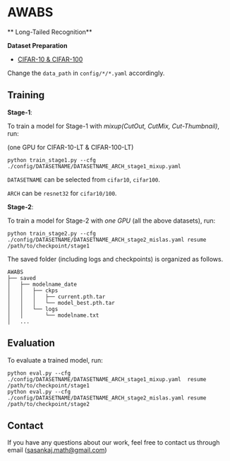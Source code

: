 # AWABS
** Long-Tailed Recognition**


**Dataset Preparation**
* [CIFAR-10 & CIFAR-100](https://www.cs.toronto.edu/~kriz/cifar.html)

Change the `data_path` in `config/*/*.yaml` accordingly.

## Training

**Stage-1**:

To train a model for Stage-1 with *mixup(CutOut, CutMix, Cut-Thumbnail)*, run:

(one GPU for CIFAR-10-LT & CIFAR-100-LT)

```
python train_stage1.py --cfg ./config/DATASETNAME/DATASETNAME_ARCH_stage1_mixup.yaml
```

`DATASETNAME` can be selected from `cifar10`,  `cifar100`.

`ARCH` can be `resnet32` for `cifar10/100`.

**Stage-2**:

To train a model for Stage-2 with *one GPU* (all the above datasets), run:

```
python train_stage2.py --cfg ./config/DATASETNAME/DATASETNAME_ARCH_stage2_mislas.yaml resume /path/to/checkpoint/stage1
```

The saved folder (including logs and checkpoints) is organized as follows.
```
AWABS
├── saved
│   ├── modelname_date
│   │   ├── ckps
│   │   │   ├── current.pth.tar
│   │   │   └── model_best.pth.tar
│   │   └── logs
│   │       └── modelname.txt
│   ...   
```
## Evaluation

To evaluate a trained model, run:

```
python eval.py --cfg ./config/DATASETNAME/DATASETNAME_ARCH_stage1_mixup.yaml  resume /path/to/checkpoint/stage1
python eval.py --cfg ./config/DATASETNAME/DATASETNAME_ARCH_stage2_mislas.yaml resume /path/to/checkpoint/stage2
```

## Contact

If you have any questions about our work, feel free to contact us through email (sasankaj.math@gmail.com) 
